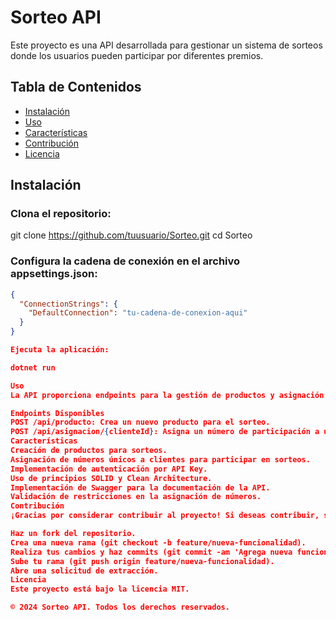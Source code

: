 # Sorteo API

Este proyecto es una API desarrollada para gestionar un sistema de sorteos donde los usuarios pueden participar por diferentes premios.

## Tabla de Contenidos
- [Instalación](#instalación)
- [Uso](#uso)
- [Características](#características)
- [Contribución](#contribución)
- [Licencia](#licencia)

## Instalación

### Clona el repositorio:

git clone https://github.com/tuusuario/Sorteo.git
cd Sorteo


### Configura la cadena de conexión en el archivo appsettings.json:
```json
{
  "ConnectionStrings": {
    "DefaultConnection": "tu-cadena-de-conexion-aqui"
  }
}

Ejecuta la aplicación:

dotnet run

Uso
La API proporciona endpoints para la gestión de productos y asignación de números a clientes para participar en los sorteos.

Endpoints Disponibles
POST /api/producto: Crea un nuevo producto para el sorteo.
POST /api/asignacion/{clienteId}: Asigna un número de participación a un cliente.
Características
Creación de productos para sorteos.
Asignación de números únicos a clientes para participar en sorteos.
Implementación de autenticación por API Key.
Uso de principios SOLID y Clean Architecture.
Implementación de Swagger para la documentación de la API.
Validación de restricciones en la asignación de números.
Contribución
¡Gracias por considerar contribuir al proyecto! Si deseas contribuir, sigue estos pasos:

Haz un fork del repositorio.
Crea una nueva rama (git checkout -b feature/nueva-funcionalidad).
Realiza tus cambios y haz commits (git commit -am 'Agrega nueva funcionalidad').
Sube tu rama (git push origin feature/nueva-funcionalidad).
Abre una solicitud de extracción.
Licencia
Este proyecto está bajo la licencia MIT.

© 2024 Sorteo API. Todos los derechos reservados.